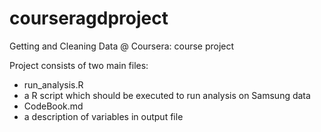 courseragdproject
=================

Getting and Cleaning Data @ Coursera: course project

Project consists of two main files:
* run_analysis.R
 * a R script which should be executed to run analysis on Samsung data
* CodeBook.md
 * a description of variables in output file
